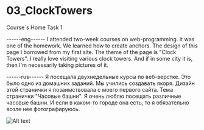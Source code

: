# 03_ClockTowers
Course`s Home Task 1

------eng------ I attended two-week courses on web-programming. It was one of the homework. We learned how to create anchors.
The design of this page I borrowed from my first site.
The theme of the page is "Clock Towers". I really love visiting various clock towers. And if in some city it is, then I'm necessarily taking pictures of it.

------rus------ Я посещала двухнедельные курсы по веб-верстке. Это было одно из домашних заданий. Мы учились cоздавать якоря.
Дизайн этой странички я позаимствовала с моего первого сайта.
Тема странички "Часовые башни". Я очень люблю посещать различные часовые башни. И если в каком-то городе она есть, то я обязательно возле нее фотографируюсь.

![Alt text](screenshot.png?raw=true "Title")
